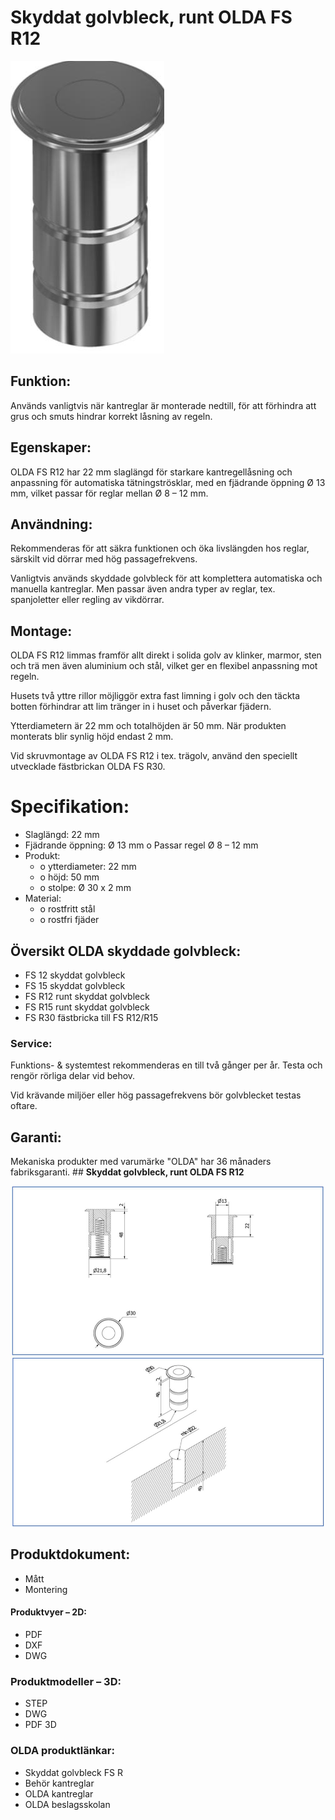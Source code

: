 # **Skyddat golvbleck, runt OLDA FS R12**

![](_page_0_Picture_4.jpeg)

## **Funktion:**

Används vanligtvis när kantreglar är monterade nedtill, för att förhindra att grus och smuts hindrar korrekt låsning av regeln.

## **Egenskaper:**

OLDA FS R12 har 22 mm slaglängd för starkare kantregellåsning och anpassning för automatiska tätningströsklar, med en fjädrande öppning Ø 13 mm, vilket passar för reglar mellan Ø 8 – 12 mm.

## **Användning:**

Rekommenderas för att säkra funktionen och öka livslängden hos reglar, särskilt vid dörrar med hög passagefrekvens.

Vanligtvis används skyddade golvbleck för att komplettera automatiska och manuella kantreglar. Men passar även andra typer av reglar, tex. spanjoletter eller regling av vikdörrar.

## **Montage:**

OLDA FS R12 limmas framför allt direkt i solida golv av klinker, marmor, sten och trä men även aluminium och stål, vilket ger en flexibel anpassning mot regeln.

Husets två yttre rillor möjliggör extra fast limning i golv och den täckta botten förhindrar att lim tränger in i huset och påverkar fjädern.

Ytterdiametern är 22 mm och totalhöjden är 50 mm. När produkten monterats blir synlig höjd endast 2 mm.

Vid skruvmontage av OLDA FS R12 i tex. trägolv, använd den speciellt utvecklade fästbrickan OLDA FS R30.

# **Specifikation:**

- Slaglängd: 22 mm
- Fjädrande öppning: Ø 13 mm o Passar regel Ø 8 – 12 mm
- Produkt:
	- o ytterdiameter: 22 mm
	- o höjd: 50 mm
	- o stolpe: Ø 30 x 2 mm
- Material:
	- o rostfritt stål
	- o rostfri fjäder

## **Översikt OLDA skyddade golvbleck:**

- FS 12 skyddat golvbleck
- FS 15 skyddat golvbleck
- FS R12 runt skyddat golvbleck
- FS R15 runt skyddat golvbleck
- FS R30 fästbricka till FS R12/R15

### **Service:**

Funktions- & systemtest rekommenderas en till två gånger per år. Testa och rengör rörliga delar vid behov.

Vid krävande miljöer eller hög passagefrekvens bör golvblecket testas oftare.

## **Garanti:**

Mekaniska produkter med varumärke "OLDA" har 36 månaders fabriksgaranti. ## **Skyddat golvbleck, runt OLDA FS R12**

![](_page_1_Figure_3.jpeg)

## **Produktdokument:**

- Mått
- Montering

#### **Produktvyer – 2D:**

- PDF
- DXF
- DWG

### **Produktmodeller – 3D:**

- STEP
- DWG
- PDF 3D

### **OLDA produktlänkar:**

- Skyddat golvbleck FS R
- Behör kantreglar
- OLDA kantreglar
- OLDA beslagsskolan